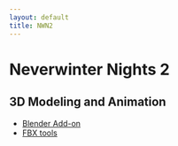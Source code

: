```yaml
---
layout: default
title: NWN2
---
```


# Neverwinter Nights 2

## 3D Modeling and Animation

- [Blender Add-on](blender)
- [FBX tools](fbx)
